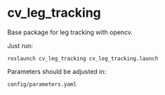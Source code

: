 # cv_leg_tracking
Base package for leg tracking with opencv.

Just run: 
```
roslaunch cv_leg_tracking cv_leg_tracking.launch 
```
Parameters should be adjusted in:
```
config/parameters.yaml
```
